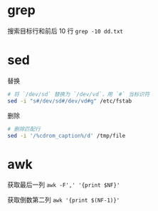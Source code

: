 # grep
搜索目标行和前后 10 行
`grep -10 dd.txt`


# sed
替换
```sh
# 将 `/dev/sd` 替换为 `/dev/vd`，用 `#` 当标识符 
sed -i "s#/dev/sd#/dev/vd#g" /etc/fstab
```

删除
```sh
# 删除匹配行
sed -i '/%cdrom_caption%/d' /tmp/file
```


# awk
获取最后一列
`awk -F',' '{print $NF}'`

获取倒数第二列
`awk '{print $(NF-1)}'`